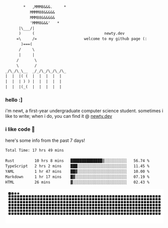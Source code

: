 ```txt
        *   ,MMM8&&&.     *
           MMMM88&&&&&
           MMM88&&&&&&
           'MMM8&&&'   *
      |\___/|
      )     (                               newty.dev
     =\     /=                     welcome to my github page (:
       )===(
      /     \
      |     |
     /       \
     \       /
_/\_/\_\__  _/_/\_/\_/\_/\_
|  |  |( (  |  |  |  |  |
|  |  | ) ) |  |  |  |  |
|  |  |(_(  |  |  |  |  |
```

### hello :]

i'm newt, a first-year undergraduate computer science student. sometimes i like to write; when i do, you can find it @ [newty.dev](https://newty.dev)

### i like code 🦊

here's some info from the past 7 days!

<!--START_SECTION:waka-->

```txt
Total Time: 17 hrs 49 mins

Rust         10 hrs 8 mins   ██████████████▒░░░░░░░░░░   56.74 %
TypeScript   2 hrs 2 mins    ███░░░░░░░░░░░░░░░░░░░░░░   11.45 %
YAML         1 hr 47 mins    ██▓░░░░░░░░░░░░░░░░░░░░░░   10.00 %
Markdown     1 hr 17 mins    █▓░░░░░░░░░░░░░░░░░░░░░░░   07.19 %
HTML         26 mins         ▓░░░░░░░░░░░░░░░░░░░░░░░░   02.43 %
```

<!--END_SECTION:waka-->

![snake commit graph](https://raw.githubusercontent.com/isitreallyalive/isitreallyalive/refs/heads/snake/ctp-mocha-mauve.svg)
